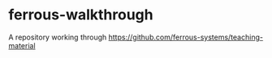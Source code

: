 # ferrous-walkthrough
A repository working through https://github.com/ferrous-systems/teaching-material
